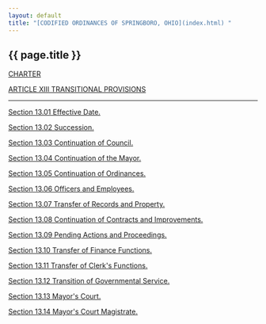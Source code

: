 ```yaml
---
layout: default 
title: "[CODIFIED ORDINANCES OF SPRINGBORO, OHIO](index.html) "
---
```


{{ page.title }}
----------------

[CHARTER](1289a412.html)

[ARTICLE XIII TRANSITIONAL PROVISIONS](14b0a412.html)

---

[Section 13.01 Effective Date.](14b2a412.html)

[Section 13.02 Succession.](14b6a412.html)

[Section 13.03 Continuation of Council.](14bba412.html)

[Section 13.04 Continuation of the Mayor.](14bfa412.html)

[Section 13.05 Continuation of Ordinances.](14c3a412.html)

[Section 13.06 Officers and Employees.](14c7a412.html)

[Section 13.07 Transfer of Records and Property.](14cda412.html)

[Section 13.08 Continuation of Contracts and
Improvements.](14d1a412.html)

[Section 13.09 Pending Actions and Proceedings.](14d6a412.html)

[Section 13.10 Transfer of Finance Functions.](14daa412.html)

[Section 13.11 Transfer of Clerk's Functions.](14dfa412.html)

[Section 13.12 Transition of Governmental Service.](14e3a412.html)

[Section 13.13 Mayor's Court.](14e7a412.html)

[Section 13.14 Mayor's Court Magistrate.](14eba412.html)
